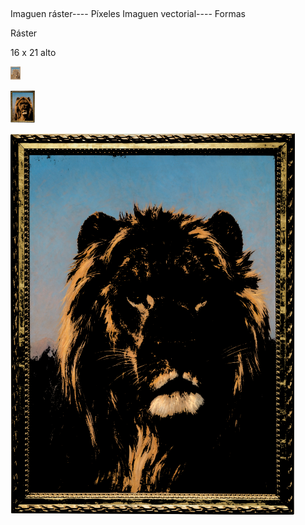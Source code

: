 ## 

Imaguen ráster---- Píxeles
Imaguen vectorial---- Formas

Ráster


16 x 21 alto


![](https://raw.githubusercontent.com/Baelyn1/1-Trimestre/main/leon01.png)

![](https://raw.githubusercontent.com/Baelyn1/Arduino/main/leon02.png)

![](https://raw.githubusercontent.com/Baelyn1/1-Trimestre/main/leon03.png)
